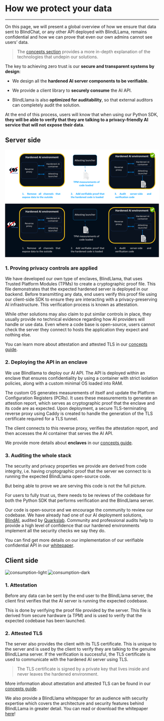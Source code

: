 # How we protect your data
________________________________________________________

On this page, we will present a global overview of how we ensure that data sent to BlindChat, or any other API deployed with BlindLLama, remains confidential and how we can prove that even our own admins cannot see users’ data. 

> The [concepts section](../concepts/overview.md) provides a more in-depth explanation of the technologies that undepin our solutions.

The key to achieving zero trust is our **secure and transparent systems by design**:

- We design all the **hardened AI server components to be verifiable**.

- We provide a client library to **securely consume** the AI API. 

- BlindLlama is also **optimized for auditability**, so that external auditors can completely audit the solution. 

At the end of this process, users will know that when using our Python SDK, **they will be able to verify that they are talking to a privacy-friendly AI service that will not expose their data**.

## Server side

![toolchain-light](../../assets/secure-tooling-light.png#only-light)
![toolchain-dark](../../assets/secure-tooling-dark.png#only-dark)

### 1. Proving privacy controls are applied

We have developed our own type of enclaves, BlindLlama, that uses Trusted Platform Modules (TPMs) to create a cryptographic proof file. This file demonstrates that the expected hardened server is deployed in our backend. Before transmitting any data, end users verify this proof file using our client-side SDK to ensure they are interacting with a privacy-preserving AI infrastructure. This verification process is known as attestation.

While other solutions may also claim to put similar controls in place, they usually provide no technical evidence regarding how AI providers will handle or use data. Even where a code base is open-source, users cannot check the server they connect to hosts the application they expect and nothing else.

You can learn more about attestation and attested TLS in our [concepts guide](../concepts/attestation.md).

### 2. Deploying the API in an enclave

We use Blindllama to deploy our AI API. The API is deployed within an enclave that ensures confidentiality by using a container with strict isolation policies, along with a custom minimal OS loaded into RAM.

The custom OS generates measurements of itself and update the Platform Configuration Registers (PCRs). It uses these measurements to generate an attestion report, which serves as cryptographic proof that the enclave and its code are as expected. Upon deployment, a secure TLS-terminating reverse proxy using Caddy is created to handle the generation of the TLS certificate required for a TLS tunnel.

The client connects to this reverse proxy, verifies the attestation report, and then accesses the AI container that serves the AI API.

We provide more details about **enclaves** in our [concepts guide](../concepts/enclaves.md).

### 3. Auditing the whole stack

The security and privacy properties we provide are derived from code integrity, i.e. having cryptographic proof that the server we connect to is running the expected BlindLlama open-source code.

But being able to prove we are serving this code is not the full picture.

For users to fully trust us, there needs to be reviews of the codebase for both the Python SDK that performs verification and the BlindLlama server.

Our code is open-source and we encourage the community to review our codebase. We have already had one of our AI deployment solutions, [BlindAI](https://github.com/mithril-security/blindai), audited by [Quarkslab](https://www.quarkslab.com/). Community and professional audits help to provide a high level of confidence that our hardened environments implement all the security checks we say they do.

You can find get more details on our implementation of our verifiable confidential API in our [whitepaper](https://docsend.com/view/dkepc5fd8njh7i46).


## Client side

![consumption-light](../../assets/consumption-light.png#only-light)
![consumption-dark](../../assets/consumption-dark.png#only-dark)

### 1. Attestation

Before any data can be sent by the end user to the BlindLlama server, the client first verifies that the AI server is running the expected codebase.

This is done by verifying the proof file provided by the server. This file is derived from secure hardware (a TPM) and is used to verify that the expected codebase has been launched.

### 2. Attested TLS

The server also provides the client with its TLS certificate. This is unique to the server and is used by the client to verify they are talking to the genuine BlindLLama server. If the verification is successful, the TLS certificate is used to communicate with the hardened AI server using TLS. 

> The TLS certificate is signed by a private key that lives inside and never leaves the hardened environment. 

More information about attestation and attested TLS can be found in our [concepts guide](../concepts/attested-tls.md).

We also provide a BlindLlama whitepaper for an audience with security expertise which covers the architecture and security features behind BlindLLama in greater detail. You can read or download the whitepaper [here](https://docsend.com/view/dkepc5fd8njh7i46)!

